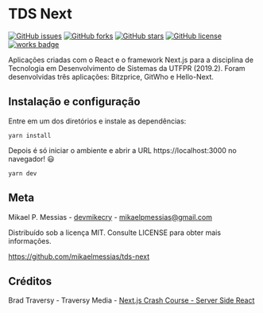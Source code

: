 # TDS Next

[![GitHub issues](https://img.shields.io/github/issues/mikaelmessias/tds-next?style=flat-square)](https://github.com/mikaelmessias/tds-next/issues)
[![GitHub forks](https://img.shields.io/github/forks/mikaelmessias/tds-next?style=flat-square)](https://github.com/mikaelmessias/tds-next/network)
[![GitHub stars](https://img.shields.io/github/stars/mikaelmessias/tds-next?style=flat-square)](https://github.com/mikaelmessias/tds-next/stargazers)
[![GitHub license](https://img.shields.io/github/license/mikaelmessias/tds-next?style=flat-square)](https://github.com/mikaelmessias/tds-next/blob/master/LICENSE)
[![works badge](https://cdn.jsdelivr.net/gh/nikku/works-on-my-machine@v0.2.0/badge.svg)](https://github.com/nikku/works-on-my-machine)

Aplicações criadas com o React e o framework Next.js para a disciplina de Tecnologia em Desenvolvimento de Sistemas da UTFPR (2019.2). Foram desenvolvidas três aplicações: Bitzprice, GitWho e Hello-Next.

## Instalação e configuração

Entre em um dos diretórios e instale as dependências:

```
yarn install
```

Depois é só iniciar o ambiente e abrir a URL https://localhost:3000 no navegador! 😃

```
yarn dev
```

## Meta

Mikael P. Messias - [devmikecry](https://twitter.com/devmikecry) - mikaelpmessias@gmail.com

Distribuído sob a licença MIT. Consulte LICENSE para obter mais informações.

https://github.com/mikaelmessias/tds-next

## Créditos



Brad Traversy - Traversy Media - [Next.js Crash Course - Server Side React](https://www.youtube.com/watch?v=IkOVe40Sy0U) 
